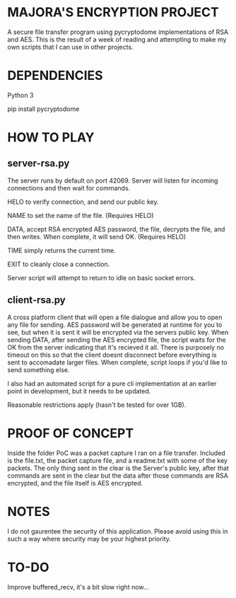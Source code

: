 MAJORA'S ENCRYPTION PROJECT
===========================
A secure file transfer program using pycryptodome implementations of RSA and AES.
This is the result of a week of reading and attempting to make my own scripts that I can use in other projects.

DEPENDENCIES
============
Python 3

pip install pycryptodome

HOW TO PLAY
===========

server-rsa.py
-------------
The server runs by default on port 42069. Server will listen for incoming connections and then wait for commands.

HELO to verify connection, and send our public key.

NAME to set the name of the file. (Requires HELO)

DATA, accept RSA encrypted AES password, the file, decrypts the file, and then writes. When complete, it will send OK. (Requires HELO)

TIME simply returns the current time.

EXIT to cleanly close a connection.

Server script will attempt to return to idle on basic socket errors.

client-rsa.py
-------------
A cross platform client that will open a file dialogue and allow you to open any file for sending. AES password will be generated at runtime for you to see, but when it is sent it will be encrypted via the servers public key. When sending DATA, after sending the AES encrypted file, the script waits for the OK from the server indicating that it's recieved it all. There is purposely no timeout on this so that the client doesnt disconnect before everything is sent to accomadate larger files. When complete, script loops if you'd like to send something else.

I also had an automated script for a pure cli implementation at an earlier point in development, but it needs to be updated.

Reasonable restrictions apply (hasn't be tested for over 1GB).

PROOF OF CONCEPT
================
Inside the folder PoC was a packet capture I ran on a file transfer. Included is the file.txt, the packet capture file, and a readme.txt with some of the key packets. The only thing sent in the clear is the Server's public key, after that commands are sent in the clear but the data after those commands are RSA encrypted, and the file itself is AES encrypted.

NOTES
=====
I do not gaurentee the security of this application. Please avoid using this in such a way where security may be your highest priority.

TO-DO
=====
Improve buffered_recv, it's a bit slow right now...